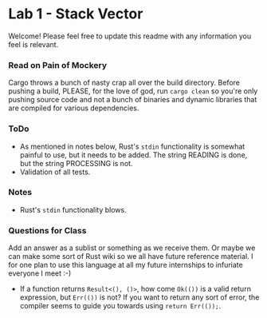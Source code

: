 # Lab 1 - Stack Vector

Welcome! Please feel free to update this readme with any information you feel is relevant.

### Read on Pain of Mockery
Cargo throws a bunch of nasty crap all over the build directory. Before pushing a build, PLEASE, for the love of god, run `cargo clean` so you're only pushing source code and not a bunch of binaries and dynamic libraries that are compiled for various dependencies.

### ToDo
* As mentioned in notes below, Rust's `stdin` functionality is somewhat painful to use, but it needs to be added. The string READING is done, but the string PROCESSING is not.
* Validation of all tests.

### Notes
* Rust's `stdin` functionality blows.

### Questions for Class
Add an answer as a sublist or something as we receive them. Or maybe we can make some sort of Rust wiki so we all have future reference material. I for one plan to use this language at all my future internships to infuriate everyone I meet :-)

* If a function returns `Result<(), ()>`, how come `Ok(())` is a valid return expression, but `Err(())` is not? If you want to return any sort of error, the compiler seems to guide you towards using `return Err(());`.
